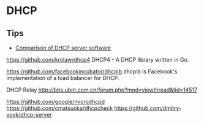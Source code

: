 # DHCP
## Tips
* [Comparison of DHCP server software](https://en.wikipedia.org/wiki/Comparison_of_DHCP_server_software)


https://github.com/krolaw/dhcp4
DHCP4 - A DHCP library written in Go.

https://github.com/facebookincubator/dhcplb
dhcplb is Facebook's implementation of a load balancer for DHCP.


DHCP Relay
http://bbs.ubnt.com.cn/forum.php?mod=viewthread&tid=14517

https://github.com/google/microdhcpd
https://github.com/cmatsuoka/dhcpcheck
https://github.com/dmitry-vovk/dhcp-server
